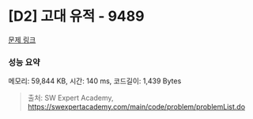 # [D2] 고대 유적 - 9489 

[문제 링크](https://swexpertacademy.com/main/code/problem/problemDetail.do?contestProbId=AXAd8-d6MRoDFARP) 

### 성능 요약

메모리: 59,844 KB, 시간: 140 ms, 코드길이: 1,439 Bytes



> 출처: SW Expert Academy, https://swexpertacademy.com/main/code/problem/problemList.do